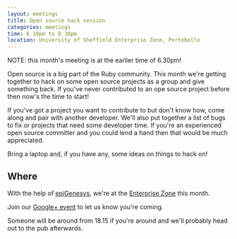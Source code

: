 ```yaml
---
layout: meetings
title: Open source hack session
categories: meetings
time: 6.30pm to 8.30pm
location: University of Sheffield Enterprise Zone, Portobello
---
```


NOTE: this month's meeting is at the earlier time of 6.30pm!


Open source is a big part of the Ruby community. This month we're
getting together to hack on some open source projects as a group and give something
back. If you've never contributed to an ope source project before then
now's the time to start!

If you've got a project you want to contribute to but don't know how,
come along and pair with another developer. We'll also put together a
list of bugs to fix or projects that need some developer time. If you're an experienced
open source committer and you could lend a hand then that would be much
appreciated.

Bring a laptop and, if you have any, some ideas on things to hack on!

## Where

With the help of [epiGenesys](http://www.epigenesys.co.uk), we're at the
[Enterprise Zone](http://enterprise.shef.ac.uk/contact-us) this month.

Join our [Google+ event](https://plus.google.com/) to let us know you're coming.

Someone will be around from 18.15 if you're around and we'll probably head out to the pub afterwards.


